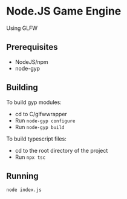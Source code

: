 # Node.JS Game Engine
Using GLFW

## Prerequisites
- NodeJS/npm
- node-gyp

## Building
To build gyp modules:
- cd to C/glfwwrapper
- Run `node-gyp configure`
- Run `node-gyp build`

To build typescript files:
- cd to the root directory of the project
- Run `npx tsc`

## Running
`node index.js`